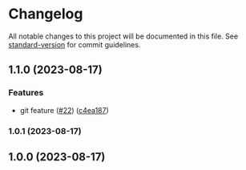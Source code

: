 # Changelog

All notable changes to this project will be documented in this file. See [standard-version](https://github.com/conventional-changelog/standard-version) for commit guidelines.

## 1.1.0 (2023-08-17)

### Features

-   git feature ([#22](https://github.com/Avivbens/shell-config/issues/22)) ([c4ea187](https://github.com/Avivbens/shell-config/commit/c4ea1878d0ac5921babbd9baf7a719bd6b88736d))

### 1.0.1 (2023-08-17)

## 1.0.0 (2023-08-17)
